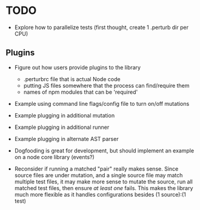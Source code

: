# TODO

- Explore how to parallelize tests (first thought, create 1 .perturb dir per CPU)

## Plugins
- Figure out how users provide plugins to the library
    - .perturbrc file that is actual Node code
    - putting JS files somewhere that the process can find/require them
    - names of npm modules that can be 'required'

- Example using command line flags/config file to turn on/off mutations
- Example plugging in additional mutation
- Example plugging in additional runner
- Example plugging in alternate AST parser

- Dogfooding is great for development, but should implement an example on a node core library (events?)

- Reconsider if running a matched "pair" really makes sense. Since source files are under mutation, and 
  a single source file may match multiple test files, it may make more sense to mutate the source, run
  all matched test files, then ensure *at least one* fails. This makes the library much more flexible
  as it handles configurations besides (1 source):(1 test)
